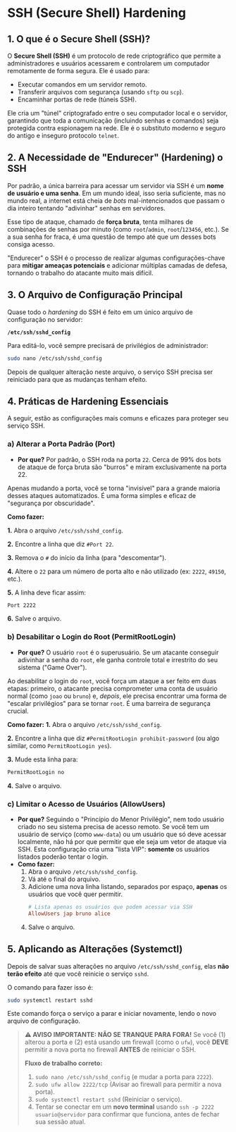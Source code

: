 # SSH (Secure Shell) Hardening

## 1. O que é o Secure Shell (SSH)?

O **Secure Shell (SSH)** é um protocolo de rede criptográfico que permite a administradores e usuários acessarem e controlarem um computador remotamente de forma segura. Ele é usado para:
* Executar comandos em um servidor remoto.
* Transferir arquivos com segurança (usando `sftp` ou `scp`).
* Encaminhar portas de rede (túneis SSH).

Ele cria um "túnel" criptografado entre o seu computador local e o servidor, garantindo que toda a comunicação (incluindo senhas e comandos) seja protegida contra espionagem na rede. Ele é o substituto moderno e seguro do antigo e inseguro protocolo `telnet`.

## 2. A Necessidade de "Endurecer" (Hardening) o SSH

Por padrão, a única barreira para acessar um servidor via SSH é um **nome de usuário e uma senha**. Em um mundo ideal, isso seria suficiente, mas no mundo real, a internet está cheia de *bots* mal-intencionados que passam o dia inteiro tentando "adivinhar" senhas em servidores.

Esse tipo de ataque, chamado de **força bruta**, tenta milhares de combinações de senhas por minuto (como `root`/`admin`, `root`/`123456`, etc.). Se a sua senha for fraca, é uma questão de tempo até que um desses bots consiga acesso.

"Endurecer" o SSH é o processo de realizar algumas configurações-chave para **mitigar ameaças potenciais** e adicionar múltiplas camadas de defesa, tornando o trabalho do atacante muito mais difícil.

## 3. O Arquivo de Configuração Principal

Quase todo o *hardening* do SSH é feito em um único arquivo de configuração no servidor:

**`/etc/ssh/sshd_config`**

Para editá-lo, você sempre precisará de privilégios de administrador:
```bash
sudo nano /etc/ssh/sshd_config
```
Depois de qualquer alteração neste arquivo, o serviço SSH precisa ser reiniciado para que as mudanças tenham efeito.

## 4. Práticas de Hardening Essenciais

A seguir, estão as configurações mais comuns e eficazes para proteger seu serviço SSH.

### a) Alterar a Porta Padrão (Port)

* **Por que?** Por padrão, o SSH roda na porta `22`. Cerca de 99% dos bots de ataque de força bruta são "burros" e miram exclusivamente na porta 22. 

Apenas mudando a porta, você se torna "invisível" para a grande maioria desses ataques automatizados. É uma forma simples e eficaz de "segurança por obscuridade".

**Como fazer:**

**1.**  Abra o arquivo `/etc/ssh/sshd_config`.

**2.**  Encontre a linha que diz `#Port 22`.

**3.**  Remova o `#` do início da linha (para "descomentar").

**4.**  Altere o `22` para um número de porta alto e não utilizado (ex: `2222`, `49150`, etc.).

**5.**  A linha deve ficar assim:
```bash
Port 2222
```
**6.**  Salve o arquivo.

### b) Desabilitar o Login do Root (PermitRootLogin)

* **Por que?** O usuário `root` é o superusuário. Se um atacante conseguir adivinhar a senha do `root`, ele ganha controle total e irrestrito do seu sistema ("Game Over"). 

Ao desabilitar o login do `root`, você força um ataque a ser feito em duas etapas: primeiro, o atacante precisa comprometer uma conta de usuário normal (como `joao` ou `bruno`) e, *depois*, ele precisa encontrar uma forma de "escalar privilégios" para se tornar `root`. É uma barreira de segurança crucial.

**Como fazer:**
**1.**  Abra o arquivo `/etc/ssh/sshd_config`.

**2.**  Encontre a linha que diz `#PermitRootLogin prohibit-password` (ou algo similar, como `PermitRootLogin yes`).

**3.**  Mude esta linha para:
```bash
PermitRootLogin no
```

**4.**  Salve o arquivo.

### c) Limitar o Acesso de Usuários (AllowUsers)

* **Por que?** Seguindo o "Princípio do Menor Privilégio", nem todo usuário criado no seu sistema precisa de acesso remoto. Se você tem um usuário de serviço (como `www-data`) ou um usuário que só deve acessar localmente, não há por que permitir que ele seja um vetor de ataque via SSH. Esta configuração cria uma "lista VIP": **somente** os usuários listados poderão tentar o login.
* **Como fazer:**
    1.  Abra o arquivo `/etc/ssh/sshd_config`.
    2.  Vá até o final do arquivo.
    3.  Adicione uma nova linha listando, separados por espaço, **apenas** os usuários que você quer permitir.
        ```ini
        # Lista apenas os usuários que podem acessar via SSH
        AllowUsers jap bruno alice
        ```
    4.  Salve o arquivo.

## 5. Aplicando as Alterações (Systemctl)

Depois de salvar suas alterações no arquivo `/etc/ssh/sshd_config`, elas **não terão efeito** até que você reinicie o serviço `sshd`.

O comando para fazer isso é:
```bash
sudo systemctl restart sshd
```
Este comando força o serviço a parar e iniciar novamente, lendo o novo arquivo de configuração.

> **⚠️ AVISO IMPORTANTE: NÃO SE TRANQUE PARA FORA!**
> Se você (1) alterou a porta e (2) está usando um firewall (como o `ufw`), você **DEVE** permitir a nova porta no firewall **ANTES** de reiniciar o SSH.
>
> **Fluxo de trabalho correto:**
> 1.  `sudo nano /etc/ssh/sshd_config` (e mudar a porta para `2222`).
> 2.  `sudo ufw allow 2222/tcp` (Avisar ao firewall para permitir a nova porta).
> 3.  `sudo systemctl restart sshd` (Reiniciar o serviço).
> 4.  Tentar se conectar em um **novo terminal** usando `ssh -p 2222 usuario@servidor` para confirmar que funciona, antes de fechar sua sessão atual.